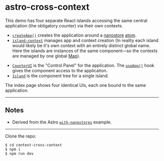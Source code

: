 # astro-cross-context

This demo has four separate React islands accessing the same central application (the obligatory counter) via their own contexts.

- [`createApp()`](./src/app/create-app.ts) creates the application around a [nanostore](https://github.com/nanostores/nanostores) [atom](https://github.com/nanostores/nanostores#user-content-atoms).
- [`island-context`](./src/components/island-context.ts) manages app and context creation (In reality each island would likely be it's own context with an entirely distinct global name. Here the islands are instances of the same component—so the contexts are managed by one global [Map](https://developer.mozilla.org/en-US/docs/Web/JavaScript/Reference/Global_Objects/Map)).
* [`CounterUI`](./src/components/CounterUI.tsx) is the "Control Panel" for the application. The [`useApp()`](./src/components/use-app.ts) hook gives the component access to the application.
* [`Island`](./src/components/Island.tsx) is the component tree for a single island.

The index page shows four identical UIs, each one bound to the same application.

---

## Notes
* Derived from the Astro [`with-nanostores`](https://github.com/withastro/astro/tree/main/examples/with-nanostores) example.

---

Clone the repo:
```
$ cd context-cross-context
$ npm i
$ npm run dev
```
